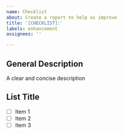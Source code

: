 ```yaml
---
name: Checklist
about: Create a report to help us improve
title: '[CHECKLIST]:'
labels: enhancement
assignees: ''

---
```


## General Description
A clear and concise description

## List Title
- [ ] Item 1
- [ ] Item 2
- [ ] Item 3
